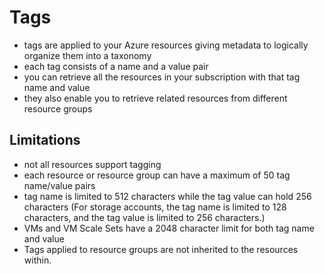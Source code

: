# Tags

- tags are applied to your Azure resources giving metadata to logically organize them into a taxonomy
- each tag consists of a name and a value pair
- you can retrieve all the resources in your subscription with that tag name and value
- they also enable you to retrieve related resources from different resource groups

## Limitations

- not all resources support tagging
- each resource or resource group can have a maximum of 50 tag name/value pairs
- tag name is limited to 512 characters while the tag value can hold 256 characters (For storage accounts, the tag name is limited to 128 characters, and the tag value is limited to 256 characters.)
- VMs and VM Scale Sets have a 2048 character limit for both tag name and value
- Tags applied to resource groups are not inherited to the resources within.